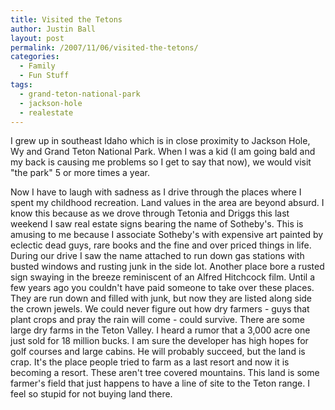 ```yaml
---
title: Visited the Tetons
author: Justin Ball
layout: post
permalink: /2007/11/06/visited-the-tetons/
categories:
  - Family
  - Fun Stuff
tags:
  - grand-teton-national-park
  - jackson-hole
  - realestate
---
```


I grew up in southeast Idaho which is in close proximity to Jackson Hole, Wy and Grand Teton National Park. When I was a kid (I am going bald and my back is causing me problems so I get to say that now), we would visit "the park" 5 or more times a year.

Now I have to laugh with sadness as I drive through the places where I spent my childhood recreation. Land values in the area are beyond absurd. I know this because as we drove through Tetonia and Driggs this last weekend I saw real estate signs bearing the name of Sotheby's. This is amusing to me because I associate Sotheby's with expensive art painted by eclectic dead guys, rare books and the fine and over priced things in life. During our drive I saw the name attached to run down gas stations with busted windows and rusting junk in the side lot. Another place bore a rusted sign swaying in the breeze reminiscent of an Alfred Hitchcock film. Until a few years ago you couldn't have paid someone to take over these places. They are run down and filled with junk, but now they are listed along side the crown jewels. We could never figure out how dry farmers - guys that plant crops and pray the rain will come - could survive. There are some large dry farms in the Teton Valley. I heard a rumor that a 3,000 acre one just sold for 18 million bucks. I am sure the developer has high hopes for golf courses and large cabins. He will probably succeed, but the land is crap. It's the place people tried to farm as a last resort and now it is becoming a resort. These aren't tree covered mountains. This land is some farmer's field that just happens to have a line of site to the Teton range. I feel so stupid for not buying land there.
